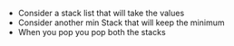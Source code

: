 - Consider a stack list that will take the values
- Consider another min Stack that will keep the minimum 
- When you pop you pop both the stacks
